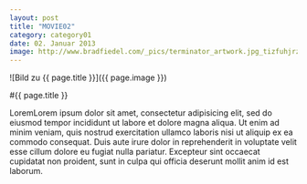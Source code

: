 ```yaml
---
layout: post
title: "MOVIE02"
category: category01
date: 02. Januar 2013
image: http://www.bradfiedel.com/_pics/terminator_artwork.jpg_tizfuhjrz.jpg
---
```


![Bild zu {{ page.title }}]({{ page.image }})

#{{ page.title }}

LoremLorem ipsum dolor sit amet, consectetur adipisicing elit, sed do eiusmod
tempor incididunt ut labore et dolore magna aliqua. Ut enim ad minim veniam,
quis nostrud exercitation ullamco laboris nisi ut aliquip ex ea commodo
consequat. Duis aute irure dolor in reprehenderit in voluptate velit esse
cillum dolore eu fugiat nulla pariatur. Excepteur sint occaecat cupidatat non
proident, sunt in culpa qui officia deserunt mollit anim id est laborum.
